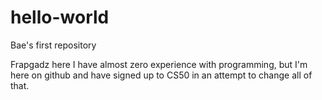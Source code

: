 # hello-world
Bae's first repository

Frapgadz here I have almost zero experience with programming, but I'm here on github and have signed up to CS50 in an attempt to change all of that.
